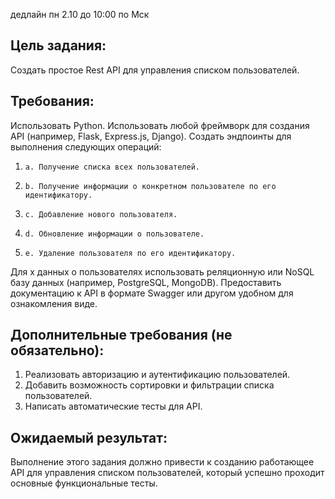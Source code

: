 дедлайн пн 2.10 до 10:00 по Мск
## Цель задания:
Создать простое Rest API для управления списком пользователей.

## Требования:
Использовать Python.
Использовать любой фреймворк для создания API (например, Flask, Express.js, Django).
Создать эндпоинты для выполнения следующих операций:
1.     a. Получение списка всех пользователей.
2.     b. Получение информации о конкретном пользователе по его идентификатору.
3.     c. Добавление нового пользователя.
4.     d. Обновление информации о пользователе.
5.     e. Удаление пользователя по его идентификатору.
  
Для х данных о пользователях использовать реляционную или NoSQL базу данных (например, PostgreSQL, MongoDB).
Предоставить документацию к API в формате Swagger или другом удобном для ознакомления виде.

## Дополнительные требования (не обязательно):
1. Реализовать авторизацию и аутентификацию пользователей.
2. Добавить возможность сортировки и фильтрации списка пользователей.
3. Написать автоматические тесты для API.

## Ожидаемый результат:
Выполнение этого задания должно привести к созданию работающее API для управления списком пользователей, который успешно проходит основные функциональные тесты.
